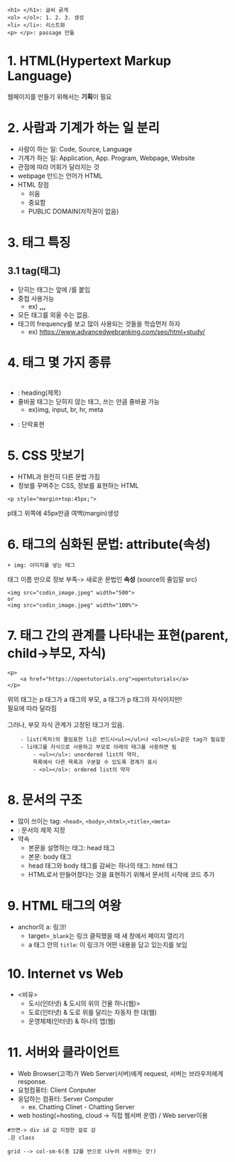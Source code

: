 ```
<h1> </h1>: 글씨 굵게
<ol> </ol>: 1. 2. 3. 생성
<li> </li>: 리스트화 
<p> </p>: passage 만듦
```

# 1. HTML(Hypertext Markup Language)
웹페이지를 만들기 위해서는 **기획**이 필요

# 2. 사람과 기계가 하는 일 분리
- 사람이 하는 일: Code, Source, Language
- 기계가 하는 일: Application, App. Program, Webpage, Website
- 관점에 따라 어휘가 달라지는 것
- webpage 만드는 언어가 HTML
- HTML 장점
	+ 쉬움
	+ 중요함
	+ PUBLIC DOMAIN(저작권이 없음)
	
# 3. 태그 특징
## 3.1 tag(태그)
- 닫히는 태그는 앞에 /를 붙임
- 중첩 사용가능 
	+ ex) <strong>,<u>,</u>,</strong> 
- 모든 태그를 외울 수는 없음.
- 태그의 frequency를 보고 많이 사용되는 것들을 학습먼저 하자 <br>
	+ ex) https://www.advancedwebranking.com/seo/html+study/

# 4. 태그 몇 가지 종류
- <h1></h1>: heading(제목)
- 줄바꿈 태그는 닫히지 않는 태그, 쓰는 만큼 줄바꿈 가능
	+ ex)img, input, br, hr, meta
- <p></p>: 단락표현

 
 # 5. CSS 맛보기
+ HTML과 완전히 다른 문법 가짐
+ 정보를 꾸며주는 CSS, 정보를 표현하는 HTML
 ```
 <p style="margin+top:45px;"> 
 ```
 p태그 위쪽에 45px만큼 여백(margin)생성

 # 6. 태그의 심화된 문법: attribute(속성)
	+ img: 이미지를 넣는 태그
태그 이름 만으로 정보 부족-> 새로운 문법인 **속성**
(source의 줄임말 src)
```
<img src="codin_image.jpeg" width="500">
or
<img src="codin_image.jpeg" width="100%">
```

# 7. 태그 간의 관계를 나타내는 표현(parent, child->부모, 자식)
```
<p>
    <a href="https://opentutorials.org">opentutorials</a>
</p>
```
위의 태그는 p 태그가 a 태그의 부모, a 태그가 p 태그의 자식이지만! <br>
필요에 따라 달라짐 <br>
<br>
그러나, 부모 자식 관계가 고정된 태그가 있음.
```
	- list(목차)의 줄임표현 li은 반드시<ul></ul>나 <ol></ol>같은 tag가 필요함
	- li태그를 자식으로 사용하고 부모로 아래의 태그를 사용하면 됨
		- <ul></ul>: unordered list의 약자, 
		목록에서 다른 목록과 구분할 수 있도록 경계가 표시
		- <ol></ol>: ordered list의 약자
```
# 8. 문서의 구조
- 많이 쓰이는 tag: `<head>`, `<body>`,`<html>`,`<title>`,`<meta>`
- <title></title>: 문서의 제목 지정
- 약속
	+ 본문을 설명하는 태그: head 태그
	+ 본문: body 태그
	+ head 태그와 body 태그를 감싸는 하나의 태그: html 태그
	+ HTML로서 만들어졌다는 것을 표현하기 위해서 문서의 시작에 <!doctype html> 코드 추가

# 9. HTML  태그의 여왕
- anchor의 a: 링크!
	+ target=`_blank`는 링크 클릭했을 때 새 창에서 페이지 열리기
	+ a 태그 안의 `title`: 이 링크가 어떤 내용을 담고 있는지를 보임

# 10. Internet vs Web <br>
- <비유><br>
	+ 도시(인터넷) & 도시의 위의 건물 하나(웹)>
	+ 도로(인터넷) & 도로 위를 달리는 자동차 한 대(웹)
	+ 운영체제(인터넷) & 하나의 앱(웹)

# 11. 서버와 클라이언트
- Web Browser(고객)가 Web Server(서버)에게 request, 서버는 브라우저에게 response.
- 요청컴퓨터: Client Conputer
- 응답하는 컴퓨터: Server Computer
	+ ex. Chatting Clinet - Chatting Server
- web hosting(=hosting, cloud -> 직접 웹서버 운영) / Web server이용
```
#쓰면-> div id 값 지정한 걸로 감
.은 class

grid --> col-sm-6(총 12를 반으로 나누어 사용하는 것!)
```
